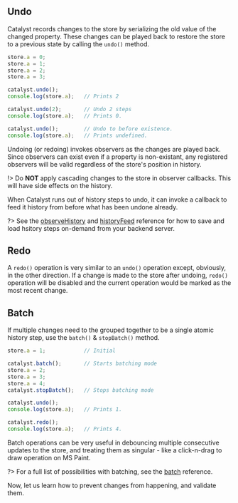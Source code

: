 ## Undo

Catalyst records changes to the store by serializing the old value of the changed property. These changes can be played back to restore the store to a previous state by calling the `undo()` method.

```javascript
store.a = 0;
store.a = 1;
store.a = 2;
store.a = 3;

catalyst.undo();
console.log(store.a);	// Prints 2

catalyst.undo(2);		// Undo 2 steps
console.log(store.a);	// Prints 0.

catalyst.undo();		// Undo to before existence.
console.log(store.a);	// Prints undefined.
```

Undoing (or redoing) invokes observers as the changes are played back. Since observers can exist even if a property is non-existant, any registered observers will be valid regardless of the store's position in history.

!> Do **NOT** apply cascading changes to the store in observer callbacks. This will have side effects on the history.

When Catalyst runs out of history steps to undo, it can invoke a callback to feed it history from before what has been undone already.

?> See the [observeHistory](history/observeHistory.md) and [historyFeed](history/historyFeed.md) reference for how to save and load hsitory steps on-demand from your backend server. 

## Redo

A `redo()` operation is very similar to an `undo()` operation except, obviously, in the other direction. If a change is made to the store after undoing, `redo()` operation will be disabled and the current operation would be marked as the most recent change.

## Batch

If multiple changes need to the grouped together to be a single atomic history step, use the `batch()` & `stopBatch()` method.

```javascript
store.a = 1;			// Initial

catalyst.batch();		// Starts batching mode
store.a = 2;
store.a = 3;
store.a = 4;
catalyst.stopBatch();	// Stops batching mode

catalyst.undo();
console.log(store.a);	// Prints 1.

catalyst.redo();
console.log(store.a); 	// Prints 4.
```

Batch operations can be very useful in debouncing multiple consecutive updates to the store, and treating them as singular - like a click-n-drag to draw operation on MS Paint.

?> For a full list of possibilities with batching, see the [batch](history/batch.md) reference.

Now, let us learn how to prevent changes from happening, and validate them.
